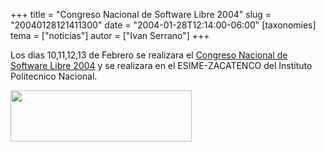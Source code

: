 +++
title = "Congreso Nacional de Software Libre 2004"
slug = "20040128121411300"
date = "2004-01-28T12:14:00-06:00"
[taxonomies]
tema = ["noticias"]
autor = ["Ivan Serrano"]
+++

Los dias 10,11,12,13 de Febrero se realizara el [Congreso Nacional de
Software Libre 2004](https://www.consol.org.mx/2004/index.html) y se
realizara en el ESIME-ZACATENCO del Instituto Politecnico Nacional.

<img src="http://glib.org.mx/images/articles/20040128121411300_1.jpg"
width="290" height="82" />

